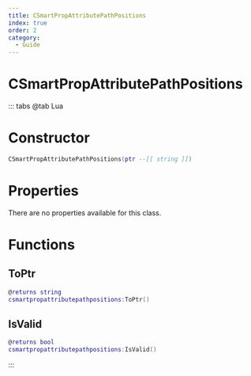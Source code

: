 ```yaml
---
title: CSmartPropAttributePathPositions
index: true
order: 2
category:
  - Guide
---
```


# CSmartPropAttributePathPositions

::: tabs
@tab Lua
# Constructor
```lua
CSmartPropAttributePathPositions(ptr --[[ string ]])
```
# Properties
There are no properties available for this class.
# Functions
## ToPtr
```lua
@returns string
csmartpropattributepathpositions:ToPtr()
```
## IsValid
```lua
@returns bool
csmartpropattributepathpositions:IsValid()
```

:::